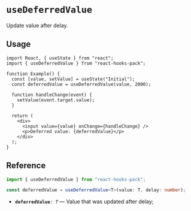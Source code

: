 # `useDeferredValue`

Update value after delay.

## Usage

```tsx
import React, { useState } from "react";
import { useDeferredValue } from "react-hooks-pack";

function Example() {
  const [value, setValue] = useState("Initial");
  const deferredValue = useDeferredValue(value, 2000);

  function handleChange(event) {
    setValue(event.target.value);
  }

  return (
    <div>
      <input value={value} onChange={handleChange} />
      <p>Deferred value: {deferredValue}</p>
    </div>
  );
}
```

## Reference

```ts
import { useDeferredValue } from "react-hooks-pack";

const deferredValue = useDeferredValue<T>(value: T, delay: number);
```

- **`deferredValue`**_`: T`_ &mdash; Value that was updated after delay;
